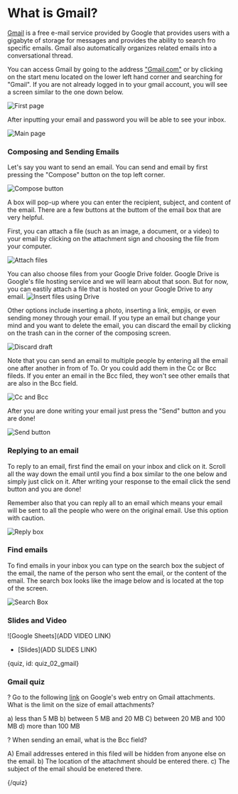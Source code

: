 # What is Gmail?

[Gmail](https://www.gmail.com/) is a free e-mail service provided by Google that provides users with a gigabyte of storage for messages and provides the ability to search fro specific emails. Gmail also automatically organizes related emails into a conversational thread.

You can access Gmail by going to the address ["Gmail.com"](https://www.gmail.com) or by clicking on the start menu located on the lower left hand corner and searching for "Gmail". If you are not already logged in to your gmail account, you will see a screen similar to the one down below.

![First page](images/02_gmail/00_first_page.png)

After inputting your email and password you will be able to see your inbox.

![Main page](images/02_gmail/01_main_page.png)

### Composing and Sending Emails

Let's say you want to send an email. You can send and email by first pressing the "Compose" button on the top left corner.

![Compose button](images/02_gmail/02_compose.png)

A box will pop-up where you can enter the recipient, subject, and content of the email. There are a few buttons at the buttom of the email box that are very helpful. 

First, you can attach a file (such as an image, a document, or a video) to your email by clicking on the attachment sign and choosing the file from your computer.

![Attach files](images/02_gmail/03_attachment.png)

You can also choose files from your Google Drive folder. Google Drive is Google's file hosting service and we will learn about that soon. But for now, you can eastily attach a file that is hosted on your Google Drive to any email.
![Insert files using Drive](images/02_gmail/05_drive.png)

Other options include inserting a photo, inserting a link, empjis, or even sending money through your email. If you type an email but change your mind and you want to delete the email, you can discard the email by clicking on the trash can in the corner of the composing screen.

![Discard draft](images/02_gmail/09_discard.png)

Note that you can send an email to multiple people by entering all the email one after another in from of To. Or you could add them in the Cc or Bcc fileds. If you enter an email in the Bcc filed, they won't see other emails that are also in the Bcc field.

![Cc and Bcc](images/02_gmail/10_cc_bcc.png)


After you are done writing your email just press the "Send" button and you are done!

![Send button](images/02_gmail/11_send.png)

### Replying to an email

To reply to an email, first find the email on your inbox and click on it. Scroll all the way down the email until you find a box similar to the one below and simply just click on it. After writing your response to the email click the send button and you are done!

Remember also that you can reply all to an email which means your email will be sent to all the people who were on the original email. Use this option with caution.

![Reply box](images/02_gmail/12_reply_box.png)

### Find emails

To find emails in your inbox you can type on the search box the subject of the email, the name of the person who sent the email, or the content of the email. The search box looks like the image below and is located at the top of the screen.

![Search Box](images/02_gmail/13_search_bar.png)

### Slides and Video

![Google Sheets](ADD VIDEO LINK)

* [Slides](ADD SLIDES LINK)

{quiz, id: quiz_02_gmail}

### Gmail quiz

? Go to the following [link](https://support.google.com/mail/answer/6584?co=GENIE.Platform%3DDesktop&hl=en) on Google's web entry on Gmail attachments. What is the limit on the size of email attachments?

a) less than 5 MB
b) between 5 MB and 20 MB
C) between 20 MB and 100 MB
d) more than 100 MB

? When sending an email, what is the Bcc field?

A) Email addresses entered in this filed will be hidden from anyone else on the email.
b) The location of the attachment should be entered there.
c) The subject of the email should be enetered there.

{/quiz}